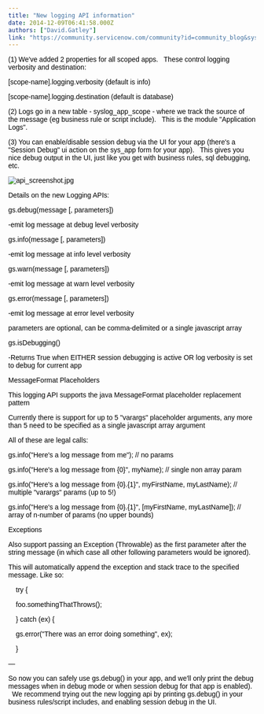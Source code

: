 ```yaml
---
title: "New logging API information"
date: 2014-12-09T06:41:58.000Z
authors: ["David.Gatley"]
link: "https://community.servicenow.com/community?id=community_blog&sys_id=be1d62e5dbd0dbc01dcaf3231f961983"
---
```

<p class="p1" style="color: #000000; font-family: Arial, Verdana, Helvetica, sans-serif;">(1) We've added 2 properties for all scoped apps.   These control logging verbosity and destination:</p><p class="p1" style="color: #000000; font-family: Arial, Verdana, Helvetica, sans-serif;">[scope-name].logging.verbosity (default is info)</p><p class="p1" style="color: #000000; font-family: Arial, Verdana, Helvetica, sans-serif;">[scope-name].logging.destination (default is database)</p><p class="p2"></p><p class="p1" style="color: #000000; font-family: Arial, Verdana, Helvetica, sans-serif;">(2) Logs go in a new table - syslog_app_scope - where we track the source of the message (eg business rule or script include).   This is the module "Application Logs".</p><p class="p2"></p><p class="p1" style="color: #000000; font-family: Arial, Verdana, Helvetica, sans-serif;">(3) You can enable/disable session debug via the UI for your app (there's a "Session Debug" ui action on the sys_app form for your app).   This gives you nice debug output in the UI, just like you get with business rules, sql debugging, etc.</p><p class="p2"></p><p class="p2" style="color: #000000; font-family: Arial, Verdana, Helvetica, sans-serif;"><img  alt="api_screenshot.jpg" class="image-0 jive-image" src="3f2ee886db585f048c8ef4621f9619ac.iix" style="height: auto;"/></p><p class="p2"></p><p class="p1" style="color: #000000; font-family: Arial, Verdana, Helvetica, sans-serif;">Details on the new Logging APIs:</p><p class="p2"></p><p class="p1" style="color: #000000; font-family: Arial, Verdana, Helvetica, sans-serif;">gs.debug(message [, parameters])</p><p class="p1" style="color: #000000; font-family: Arial, Verdana, Helvetica, sans-serif;">-emit log message at debug level verbosity</p><p class="p2"></p><p class="p1" style="color: #000000; font-family: Arial, Verdana, Helvetica, sans-serif;">gs.info(message [, parameters])</p><p class="p1" style="color: #000000; font-family: Arial, Verdana, Helvetica, sans-serif;">-emit log message at info level verbosity</p><p class="p2"></p><p class="p1" style="color: #000000; font-family: Arial, Verdana, Helvetica, sans-serif;">gs.warn(message [, parameters])</p><p class="p1" style="color: #000000; font-family: Arial, Verdana, Helvetica, sans-serif;">-emit log message at warn level verbosity</p><p class="p2"></p><p class="p1" style="color: #000000; font-family: Arial, Verdana, Helvetica, sans-serif;">gs.error(message [, parameters])</p><p class="p1" style="color: #000000; font-family: Arial, Verdana, Helvetica, sans-serif;">-emit log message at error level verbosity</p><p class="p2"></p><p class="p1" style="color: #000000; font-family: Arial, Verdana, Helvetica, sans-serif;">parameters are optional, can be comma-delimited or a single javascript array</p><p class="p2"></p><p class="p1" style="color: #000000; font-family: Arial, Verdana, Helvetica, sans-serif;">gs.isDebugging()</p><p class="p1" style="color: #000000; font-family: Arial, Verdana, Helvetica, sans-serif;">-Returns True when EITHER session debugging is active OR log verbosity is set to debug for current app</p><p class="p2"></p><p class="p1"></p><p class="p1" style="color: #000000; font-family: Arial, Verdana, Helvetica, sans-serif;">MessageFormat Placeholders</p><p class="p2"></p><p class="p1" style="color: #000000; font-family: Arial, Verdana, Helvetica, sans-serif;">This logging API supports the java MessageFormat placeholder replacement pattern</p><p class="p1" style="color: #000000; font-family: Arial, Verdana, Helvetica, sans-serif;">Currently there is support for up to 5 "varargs" placeholder arguments, any more than 5 need to be specified as a single javascript array argument</p><p class="p1" style="color: #000000; font-family: Arial, Verdana, Helvetica, sans-serif;">All of these are legal calls:</p><p class="p2"></p><p class="p1" style="color: #000000; font-family: Arial, Verdana, Helvetica, sans-serif;">gs.info("Here's a log message from me"); // no params</p><p class="p1" style="color: #000000; font-family: Arial, Verdana, Helvetica, sans-serif;">gs.info("Here's a log message from {0}", myName); // single non array param</p><p class="p1" style="color: #000000; font-family: Arial, Verdana, Helvetica, sans-serif;">gs.info("Here's a log message from {0}.{1}", myFirstName, myLastName); // multiple "varargs" params (up to 5!)</p><p class="p1" style="color: #000000; font-family: Arial, Verdana, Helvetica, sans-serif;">gs.info("Here's a log message from {0}.{1}", [myFirstName, myLastName]); // array of n-number of params (no upper bounds)</p><p class="p2"></p><p class="p1"></p><p class="p1" style="color: #000000; font-family: Arial, Verdana, Helvetica, sans-serif;">Exceptions</p><p class="p2"></p><p class="p1" style="color: #000000; font-family: Arial, Verdana, Helvetica, sans-serif;">Also support passing an Exception (Throwable) as the first parameter after the string message (in which case all other following parameters would be ignored).</p><p class="p1" style="color: #000000; font-family: Arial, Verdana, Helvetica, sans-serif;">This will automatically append the exception and stack trace to the specified message. Like so:</p><p class="p2"></p><p class="p1" style="color: #000000; font-family: Arial, Verdana, Helvetica, sans-serif;">     try {</p><p class="p1" style="color: #000000; font-family: Arial, Verdana, Helvetica, sans-serif;">     foo.somethingThatThrows();</p><p class="p1" style="color: #000000; font-family: Arial, Verdana, Helvetica, sans-serif;">     } catch (ex) {</p><p class="p1" style="color: #000000; font-family: Arial, Verdana, Helvetica, sans-serif;">     gs.error("There was an error doing something", ex);</p><p class="p1" style="color: #000000; font-family: Arial, Verdana, Helvetica, sans-serif;">     }</p><p class="p1" style="color: #000000; font-family: Arial, Verdana, Helvetica, sans-serif;">—</p><p class="p1"></p><p class="p1" style="color: #000000; font-family: Arial, Verdana, Helvetica, sans-serif;">So now you can safely use gs.debug() in your app, and we'll only print the debug messages when in debug mode or when session debug for that app is enabled).   We recommend trying out the new logging api by printing gs.debug() in your business rules/script includes, and enabling session debug in the UI.</p>